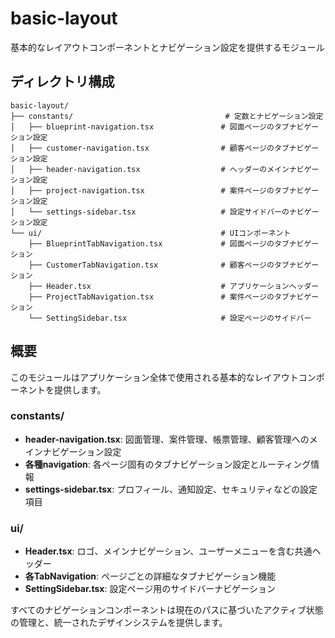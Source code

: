 # basic-layout

基本的なレイアウトコンポーネントとナビゲーション設定を提供するモジュール

## ディレクトリ構成

```
basic-layout/
├── constants/                                  # 定数とナビゲーション設定
│   ├── blueprint-navigation.tsx               # 図面ページのタブナビゲーション設定
│   ├── customer-navigation.tsx                # 顧客ページのタブナビゲーション設定  
│   ├── header-navigation.tsx                  # ヘッダーのメインナビゲーション設定
│   ├── project-navigation.tsx                 # 案件ページのタブナビゲーション設定
│   └── settings-sidebar.tsx                   # 設定サイドバーのナビゲーション設定
└── ui/                                        # UIコンポーネント
    ├── BlueprintTabNavigation.tsx             # 図面ページのタブナビゲーション
    ├── CustomerTabNavigation.tsx              # 顧客ページのタブナビゲーション
    ├── Header.tsx                             # アプリケーションヘッダー
    ├── ProjectTabNavigation.tsx               # 案件ページのタブナビゲーション
    └── SettingSidebar.tsx                     # 設定ページのサイドバー
```

## 概要

このモジュールはアプリケーション全体で使用される基本的なレイアウトコンポーネントを提供します。

### constants/
- **header-navigation.tsx**: 図面管理、案件管理、帳票管理、顧客管理へのメインナビゲーション設定
- **各種navigation**: 各ページ固有のタブナビゲーション設定とルーティング情報
- **settings-sidebar.tsx**: プロフィール、通知設定、セキュリティなどの設定項目

### ui/
- **Header.tsx**: ロゴ、メインナビゲーション、ユーザーメニューを含む共通ヘッダー
- **各TabNavigation**: ページごとの詳細なタブナビゲーション機能
- **SettingSidebar.tsx**: 設定ページ用のサイドバーナビゲーション

すべてのナビゲーションコンポーネントは現在のパスに基づいたアクティブ状態の管理と、統一されたデザインシステムを提供します。